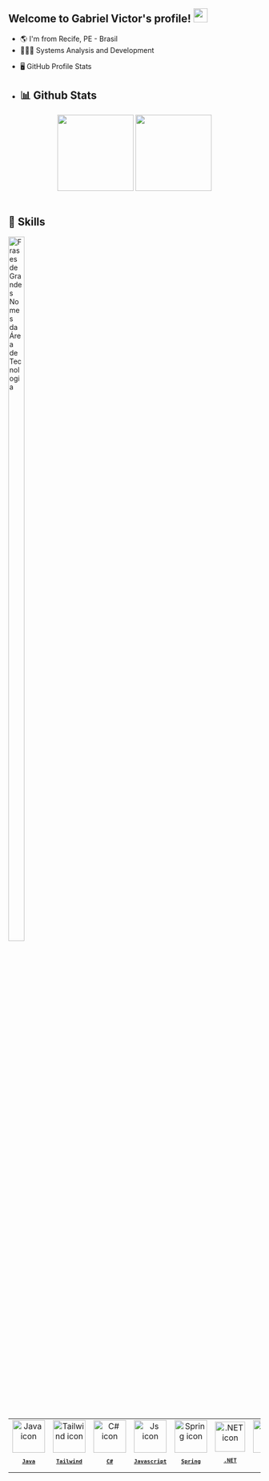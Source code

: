 <!--   👋🏽Welcome    -->
## Welcome to Gabriel Victor's profile! <img src="https://media.giphy.com/media/hvRJCLFzcasrR4ia7z/giphy.gif" width="28">

-   🌎 I'm from Recife, PE - Brasil
-   👨🏽‍💻 Systems Analysis and Development

<!--   📊stats   -->
-   🖥️ GitHub Profile Stats
-   <h2> 📊 Github Stats </h2>

<div align="center">
  <img height="152em" src="https://github-readme-stats.vercel.app/api?username=Gabrielvieirav&show_icons=true&theme=dark&include_all_commits=true&count_private=true"/>
  <img height="152em" src="https://github-readme-stats.vercel.app/api/top-langs/?username=Gabrielvieirav&layout=compact&theme=dark&hide=html,css,scss,php,ejs" />
</div>

<br>

<!--   🚀skills       -->
## 🚀 Skills


<img align="left" height="60%" width="25%" alt="Frases de Grandes Nomes da Área de Tecnologia" src="https://quotes-github-readme.vercel.app/api?type=vertical" />
<table align="right" height="190em" width="50%">
  <tr>
    <td align="center">
      <a href="https://www.java.com/pt-BR/">
        <img src="https://skillicons.dev/icons?i=java&theme=light" width="65px" alt="Java icon"/><br/>
        <sub>
          <b>
            <pre>Java</pre>
          </b>
        </sub>
      </a>
    </td>
     <td align="center">
      <a href="https://v2.tailwindcss.com/docs">
        <img src="https://skillicons.dev/icons?i=tailwind&theme=light" width="65px" alt="Tailwind icon"/><br/>
        <sub>
          <b>
            <pre>Tailwind</pre>
          </b>
        </sub>
      </a>
    </td>
    <td align="center">
      <a href="https://learn.microsoft.com/pt-br/dotnet/">
        <img src="https://skillicons.dev/icons?i=cs" width="65px" alt="C# icon"/><br/>
        <sub>
          <b>
            <pre>C#</pre>
          </b>
        </sub>
      </a>
    </td>
    <td align="center">
      <a href="https://www.javascript.com">
      <img src="https://skillicons.dev/icons?i=js" width="65px" alt="Js icon"/><br/>
      <sub>
        <b>
          <pre>Javascript</pre>
        </b>
      </sub>
      </a>
    </td>
    <td align="center">
      <a href="https://spring.io/projects/spring-boot">
        <img src="https://skillicons.dev/icons?i=spring" width="65px" alt="Spring icon"/><br/>
        <sub>
          <b>
            <pre>Spring</pre>
          </b>
        </sub>
      </a>
    </td>
    <td align="center">
      <a href="https://learn.microsoft.com/pt-br/dotnet/">
        <img src="https://skillicons.dev/icons?i=dotnet" width="60px" alt=".NET icon"/><br/>
        <sub>
          <b>
            <pre>.NET</pre>
          </b>
        </sub>
      </a>
    </td>
    <td align="center">
      <a href="https://vuejs.org">
        <img src="https://skillicons.dev/icons?i=vue" width="65px" alt="vue icon"/><br/>
        <sub>
          <b>
            <pre>Vue</pre>
          </b>
        </sub>
      </a>
    </td>
  </tr>
</table>
